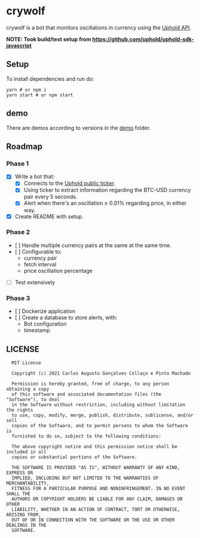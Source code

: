 # crywolf

crywolf is a bot that monitors oscillations in currency using the [Uphold API].

**NOTE: Took build/test setup from <https://github.com/uphold/uphold-sdk-javascript>**

## Setup

To install dependencies and run do:

```text
yarn # or npm i
yarn start # or npm start
```


## demo

There are demos according to versions in the [demo](demo) folder.

## Roadmap
### Phase 1

+ [x] Write a bot that:
  - [x] Connects to the [Uphold public ticker].
  - [x] Using ticker to extract information regarding the BTC-USD currency pair every 5 seconds.
  - [x] Alert when there's an oscillation ≥ 0.01% regarding price, in either way.
+ [x] Create README with setup.

### Phase 2

+ [ ] Handle multiple currency pairs at the same at the same time.
+ [ ] Configurable to:
  - currency pair
  - fetch interval
  - price oscillation percentage
+ [ ] Test extensively

### Phase 3

+ [ ] Dockerize application
+ [ ] Create a database to store alerts, with:
  - Bot configuration
  - timestamp


## LICENSE

```text
  MIT License

  Copyright (c) 2021 Carlos Augusto Gonçalves Collaço e Pinto Machado

  Permission is hereby granted, free of charge, to any person obtaining a copy
  of this software and associated documentation files (the "Software"), to deal
  in the Software without restriction, including without limitation the rights
  to use, copy, modify, merge, publish, distribute, sublicense, and/or sell
  copies of the Software, and to permit persons to whom the Software is
  furnished to do so, subject to the following conditions:

  The above copyright notice and this permission notice shall be included in all
  copies or substantial portions of the Software.

  THE SOFTWARE IS PROVIDED "AS IS", WITHOUT WARRANTY OF ANY KIND, EXPRESS OR
  IMPLIED, INCLUDING BUT NOT LIMITED TO THE WARRANTIES OF MERCHANTABILITY,
  FITNESS FOR A PARTICULAR PURPOSE AND NONINFRINGEMENT. IN NO EVENT SHALL THE
  AUTHORS OR COPYRIGHT HOLDERS BE LIABLE FOR ANY CLAIM, DAMAGES OR OTHER
  LIABILITY, WHETHER IN AN ACTION OF CONTRACT, TORT OR OTHERWISE, ARISING FROM,
  OUT OF OR IN CONNECTION WITH THE SOFTWARE OR THE USE OR OTHER DEALINGS IN THE
  SOFTWARE.
```



[Uphold API]: https://uphold.com/en/developer/api/documentation/
[Uphold public ticker]: https://uphold.com/en/developer/api/documentation/#tickers

